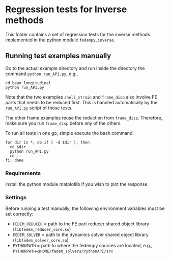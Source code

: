 <!---
  SPDX-FileCopyrightText: 2023 SAP SE

  SPDX-License-Identifier: Apache-2.0

  This file is part of FEDEM - https://openfedem.org
--->

# Regression tests for Inverse methods

This folder contains a set of regression tests for the inverse methods
implemented in the python module `fedempy.inverse`.

## Running test examples manually

Go to the actual example directory and run inside the directory the
command `python run_API.py`, e.g.,

    cd beam_longitudinal
    python run_API.py

Note that the two examples `shell_strain` and `frame_disp` also
involve FE parts that needs to be reduced first. This is handled
automatically by the `run_API.py` script of those tests.

The other frame examples reuse the reduction from `frame_disp`.
Therefore, make sure you run `frame_disp` before any of the others.

To run all tests in one go, simple execute the bash command:

    for dir in *; do if [ -d $dir ]; then
      cd $dir
      python run_API.py
      cd ..
    fi; done

### Requirements

install the python module matplotlib if you wish to plot the response.

### Settings

Before running a test manually, the following environment variables must be set correctly:

 * `FEDEM_REDUCER` = path to the FE part reducer shared object library (`libfedem_reducer_core.so`)
 * `FEDEM_SOLVER` = path to the dynamics solver shared object library (`libfedem_solver_core.so`)
 * `PYTHONPATH` = path to where the fedempy sources are located, e.g., `PYTHONPATH=$HOME/fedem_solvers/PythonAPI/src`
